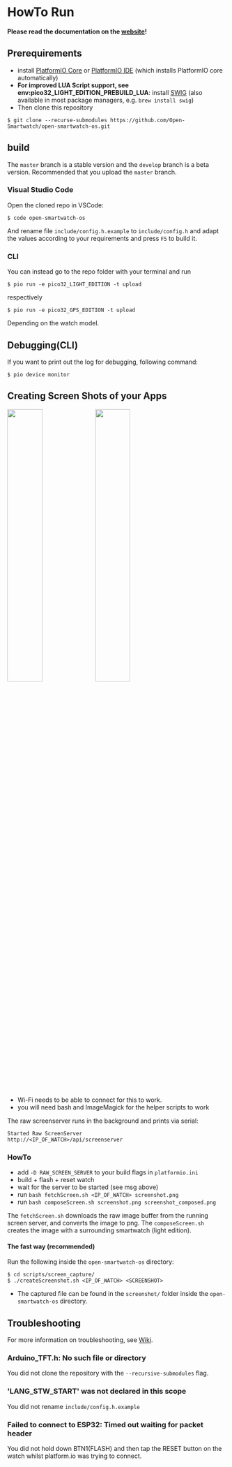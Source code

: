 # HowTo Run

**Please read the documentation on the [website](https://open-smartwatch.github.io/resources/firmware/)!**

## Prerequirements

* install [PlatformIO Core](https://docs.platformio.org/en/latest/core/installation.html) or [PlatformIO IDE](https://docs.platformio.org/en/latest/integration/ide/vscode.html#ide-vscode) (which installs PlatformIO core automatically)
* **For improved LUA Script support, see env:pico32_LIGHT_EDITION_PREBUILD_LUA**: install [SWIG](http://www.swig.org/Doc4.0/SWIGDocumentation.html#Preface_installation) (also available in most package managers, e.g. `brew install swig`)
* Then clone this repository

```
$ git clone --recurse-submodules https://github.com/Open-Smartwatch/open-smartwatch-os.git
```

## build 

The `master` branch is a stable version and the `develop` branch is a beta version. Recommended that you upload the `master` branch.

### Visual Studio Code

Open the cloned repo in VSCode:

```
$ code open-smartwatch-os
```

And rename file `include/config.h.example` to `include/config.h` and adapt the values according to your requirements and press `F5` to build it.

### CLI

You can instead go to the repo folder with your terminal and run

```
$ pio run -e pico32_LIGHT_EDITION -t upload
```

respectively

```
$ pio run -e pico32_GPS_EDITION -t upload
```

Depending on the watch model.

## Debugging(CLI)

If you want to print out the log for debugging, following command:

```
$ pio device monitor
```

## Creating Screen Shots of your Apps

<img src="./screenshots/watchface_analog_osw.png" width="40%"><img src="./screenshots/watchface_digital_osw.png" width="40%">

* Wi-Fi needs to be able to connect for this to work.
* you will need bash and ImageMagick for the helper scripts to work

The raw screenserver runs in the background and prints via serial:

```
Started Raw ScreenServer
http://<IP_OF_WATCH>/api/screenserver
```

### HowTo

 * add `-D RAW_SCREEN_SERVER` to your build flags in `platformio.ini`
 * build + flash + reset watch
 * wait for the server to be started (see msg above)
 * run `bash fetchScreen.sh <IP_OF_WATCH> screenshot.png`
 * run `bash composeScreen.sh screenshot.png screenshot_composed.png`

The `fetchScreen.sh` downloads the raw image buffer from the running screen server, and converts the image to png. The `composeScreen.sh` creates the image with a surrounding smartwatch (light edition).

#### The fast way (recommended)

Run the following inside the `open-smartwatch-os` directory:

```
$ cd scripts/screen_capture/
$ ./createScreenshot.sh <IP_OF_WATCH> <SCREENSHOT>
```
* The captured file can be found in the `screenshot/` folder inside the `open-smartwatch-os` directory.
## Troubleshooting

For more information on troubleshooting, see [Wiki](https://open-smartwatch.github.io/resources/firmware/#troubleshooting).

### Arduino_TFT.h: No such file or directory

You did not clone the repository with the `--recursive-submodules` flag.

### 'LANG_STW_START' was not declared in this scope

You did not rename `include/config.h.example`

### Failed to connect to ESP32: Timed out waiting for packet header

You did not hold down BTN1(FLASH) and then tap the RESET button on the watch whilst platform.io was trying to connect.
